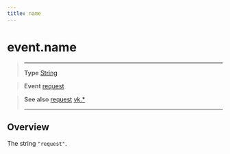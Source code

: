 ```yaml
---
title: name
---
```

# event.name

> --------------------- ------------------------------------------------------------------------------------------
> __Type__              [String](https://docs.coronalabs.com/api/type/String.html)

> __Event__             [request](/plugin/vk/event/request/)

> __See also__          [request](/plugin/vk/event/request/)
>						[vk.*](/plugin/vk/)
> --------------------- ------------------------------------------------------------------------------------------

## Overview

The string `"request"`.